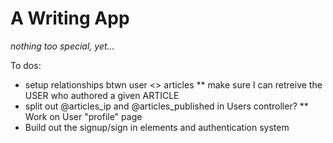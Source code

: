 # A Writing App
*nothing too special, yet...*

To dos:
* setup relationships btwn user <> articles
** make sure I can retreive the USER who authored a given ARTICLE
* split out @articles_ip and @articles_published in Users controller?
** Work on User "profile" page
* Build out the signup/sign in elements and authentication system